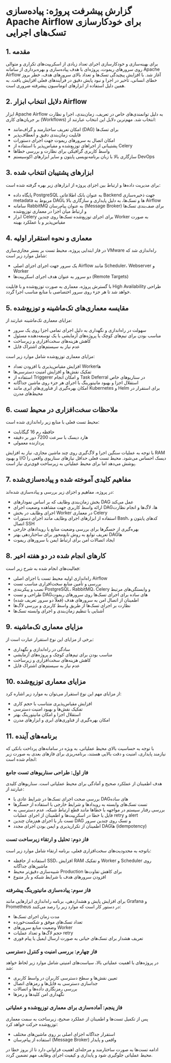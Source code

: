 
# گزارش پیشرفت پروژه: پیاده‌سازی Apache Airflow برای خودکارسازی تسک‌های اجرایی

## 1. مقدمه

برای بهینه‌سازی و خودکارسازی اجرای تعداد زیادی از اسکریپت‌های تکراری و متوالی روی سرورهای ریموت، پروژه‌ای با هدف پیاده‌سازی و بهره‌برداری از سامانه Apache Airflow آغاز شد. با افزایش پیچیدگی تسک‌ها و تعداد بالای سرورهای هدف، خطر بروز خطای انسانی، تاخیر در اجرا و نبود پایش دقیق در فرآیندهای فعلی افزایش یافت. به همین دلیل استفاده از ابزارهای اتوماسیون پیشرفته ضروری است.

## 2. دلایل انتخاب ابزار Airflow

ابزار Apache Airflow به دلیل توانمندی‌های خاص در تعریف، زمان‌بندی، اجرا و نظارت بر جریان‌های کاری (Workflows) انتخاب شد. مهم‌ترین دلایل این انتخاب عبارتند از:

* امکان تعریف ساختارمند و گراف‌مانند (DAG) برای تسک‌ها
* قابلیت زمان‌بندی دقیق و انعطاف‌پذیر
* امکان اتصال به سرورهای ریموت جهت اجرای دستورات
* پشتیبانی از اجراهای توزیع‌شده و مقیاس‌پذیر با استفاده از Celery
* واسط کاربری گرافیکی برای نظارت و بررسی خطاها
* سازگاری بالا با زبان برنامه‌نویسی پایتون و سایر ابزارهای اکوسیستم DevOps

## 3. ابزارهای پشتیبان انتخاب شده

برای مدیریت داده‌ها و ارتباط بین اجزای پروژه از ابزارهای زیر بهره گرفته شده است:

* پایگاه داده PostgreSQL به عنوان بانک اطلاعاتی Backend جهت ذخیره‌سازی metadata مربوط به DAGها و تسک‌ها، به دلیل پایداری و سازگاری بالا با Airflow
* سامانه RabbitMQ به عنوان پیام‌رسان (Message Broker) برای صف‌بندی تسک‌ها و ارتباط میان اجزا در معماری توزیع‌شده
* ابزار Celery برای اجرای توزیع‌شده تسک‌ها روی چندین Worker به صورت مقیاس‌پذیر و با عملکرد بهینه

## 4. معماری و نحوه استقرار اولیه

در فاز ابتدایی پروژه، محیط تست بر بستر مجازی‌سازی VMware راه‌اندازی شد که شامل موارد زیر است:

* یک سرور جهت اجرای اجزای اصلی Airflow مانند Scheduler، Webserver و Worker
* دو سرور به عنوان هدف اجرای اسکریپت‌ها (Remote Targets)

با گسترش پروژه، معماری به صورت توزیع‌شده و با قابلیت High Availability طراحی خواهد شد تا هر جزء روی سرور اختصاصی با منابع مناسب اجرا گردد.

## 5. مقایسه معماری‌های تک‌ماشینه و توزیع‌شده

مزایای معماری تک‌ماشینه عبارتند از:

* سهولت در راه‌اندازی و نگهداری به دلیل اجرای تمامی اجزا روی یک سرور
* مناسب بودن برای تیم‌های کوچک یا پروژه‌های آزمایشی با یک توسعه‌دهنده مسئول
* کاهش هزینه‌های سخت‌افزاری و زیرساخت
* عدم نیاز به سیستم‌های اشتراک فایل

مزایای معماری توزیع‌شده شامل موارد زیر است:

* افزایش مقیاس‌پذیری با افزودن تعداد Workerها
* تفکیک نقش‌ها و افزایش امنیت دسترسی‌ها
* استفاده از Triggerer و امکان انجام Task Deferral در سناریوهای خاص
* استقلال اجزا و بهبود مانیتورینگ با اجرای هر جزء روی ماشین جداگانه
* امکان بهره‌گیری از فناوری‌های ابری مانند Kubernetes و Helm برای استقرار در محیط‌های مدرن

## 6. ملاحظات سخت‌افزاری در محیط تست

محیط تست فعلی با منابع زیر راه‌اندازی شده است:

* حافظه رم 16 گیگابایت
* هارد دیسک با سرعت 7200 دور بر دقیقه
* پردازنده معمولی

با توجه به عملیات سنگین اجرا و لاگ‌گیری روی چند ماشین مجازی، نیاز به افزایش RAM و بهبود I/O دیسک احساس می‌شود. محیط تست فعلی حداقل نیازهای سناریوی واقعی را پوشش می‌دهد اما برای محیط عملیاتی به زیرساخت قوی‌تری نیاز است.

## 7. مفاهیم کلیدی آموخته شده و پیاده‌سازی‌شده

در پروژه، مفاهیم و اجزای زیر بررسی و پیاده‌سازی شده‌اند:

* بخش زمان‌بندی وظایف که بر اساس نمودارهای DAG عمل می‌کند
* ارائه واسط کاربری جهت مشاهده وضعیت اجرای DAGها، لاگ‌ها و انجام نظارت
* اجرای وظایف در بخش Worker در معماری Celery
* استفاده از ابزارهای اجرای وظایف مانند اجرای دستورات Bash، کدهای پایتون و اتصال SSH
* بهره‌گیری از حسگرها برای بررسی وضعیت منابع یا رویدادهای خارجی
* تعریف توابع به روش تابع‌محور برای ساختاردهی بهتر DAGها
* ایجاد اتصالات امن برای ارتباط ایمن با سرورهای ریموت

## 8. کارهای انجام شده در دو هفته اخیر

فعالیت‌های انجام شده به شرح زیر است:

* راه‌اندازی اولیه محیط تست با اجزای اصلی Airflow
* بررسی و تأمین منابع سخت‌افزاری مناسب تست
* نصب و پیکربندی PostgreSQL، RabbitMQ، Celery و وابستگی‌های مرتبط
* طراحی و تست DAGهای ساده برای اجرای تسک‌ها روی سرورهای ریموت
* اطمینان از اتصال امن به سرورهای هدف (فعلاً دو سرور تعریف شده)
* نظارت بر اجرای تسک‌ها از طریق واسط کاربری و بررسی لاگ‌ها
* آشنایی با تنظیم زمان‌بندی و اجرای وابسته تسک‌ها

## 9. مزایای معماری تک‌ماشینه

برخی از مزایای این نوع استقرار عبارت است از:

* سادگی در راه‌اندازی و نگهداری
* مناسب بودن برای تیم‌های کوچک و پروژه‌های آزمایشی
* کاهش هزینه‌های سخت‌افزاری و زیرساخت
* عدم نیاز به سیستم‌های اشتراک فایل

## 10. مزایای معماری توزیع‌شده

از مزایای مهم این نوع استقرار می‌توان به موارد زیر اشاره کرد:

* افزایش مقیاس‌پذیری متناسب با حجم کاری
* تفکیک نقش‌ها و بهبود امنیت دسترسی
* استقلال اجزا و امکان مانیتورینگ بهتر
* امکان بهره‌گیری از فناوری‌های ابری و ابزارهای مدرن

## 11. برنامه‌های آینده

با توجه به حساسیت بالای محیط عملیاتی، به ویژه در سامانه‌های پرداخت بانکی که نیازمند پایداری، امنیت و دقت بالایی هستند، برنامه‌ریزی برای فازهای بعدی به صورت زیر انجام شده است:

### فاز اول: طراحی سناریوهای تست جامع

هدف اطمینان از عملکرد صحیح و آمادگی برای محیط عملیاتی است. سناریوهای کلیدی عبارتند از:

* بررسی صحت اجرای تسک‌ها در شرایط عادی با DAGهای ساده
* تست تسک‌های وابسته به رویدادها و شرایط خارجی با استفاده از حسگرها
* بررسی رفتار سیستم در مواجهه با خطاها مانند قطع ارتباط شبکه، عدم دسترسی به فایل یا خطا در اسکریپت‌ها و اطمینان از اجرای عملیات retry و alert
* تست بار با اجرای هم‌زمان چندین DAG و تسک روی چندین سرور
* اطمینان از تکرارپذیری و ایمن بودن اجرای مجدد DAGها (idempotency)

### فاز دوم: تحلیل و ارتقاء زیرساخت تست

باتوجه به محدودیت‌های سخت‌افزاری فعلی، برنامه ارتقاء شامل موارد زیر است:

* استفاده از حافظه SSD، افزایش RAM و تفکیک Worker و Scheduler روی ماشین‌های جداگانه
* شبیه‌سازی دقیق‌تر محیط Production برای کاهش تفاوت‌ها
* افزودن سرورهای هدف با شرایط شبکه و بار متنوع

### فاز سوم: پیاده‌سازی مانیتورینگ پیشرفته

برای افزایش پایش و هشداردهی، برنامه راه‌اندازی ابزارهایی مانند Grafana و Prometheus در دستور کار است که موارد زیر را رصد می‌کنند:

* مدت زمان اجرای تسک‌ها
* تعداد تسک‌های موفق و شکست‌خورده
* وضعیت منابع سرورهای Worker
* حجم لاگ‌ها و تعداد عملیات retry
* تعریف هشدار برای تسک‌های حیاتی به صورت ارسال ایمیل یا پیام فوری

### فاز چهارم: بررسی امنیت و کنترل دسترسی

در پروژه‌های با اهمیت عملیاتی بالا، سیاست‌های امنیتی شامل موارد زیر لحاظ خواهد شد:

* تعیین نقش‌ها و سطح دسترسی کاربران در واسط کاربری
* جداسازی دسترسی به فایل‌ها و رمزهای اتصال
* بررسی رمزنگاری داده‌ها و اتصالات
* نگهداری امن کلیدها و رمزها

### فاز پنجم: آماده‌سازی برای معماری توزیع‌شده و عملیاتی

پس از تکمیل تست‌ها و اطمینان از عملکرد صحیح، زیرساخت به سمت معماری توزیع‌شده حرکت خواهد کرد:

* استقرار جداگانه اجزای اصلی بر روی ماشین‌های مختلف
* استفاده از پیام‌رسان (Message Broker) واقعی و پایدار

ادامه تست‌ها به صورت ساختارمند و مرحله‌ای اهمیت فراوانی دارد تا از بروز خطا در محیط عملیاتی جلوگیری شود و پایداری و کیفیت اجرای وظایف مهم تضمین گردد.


